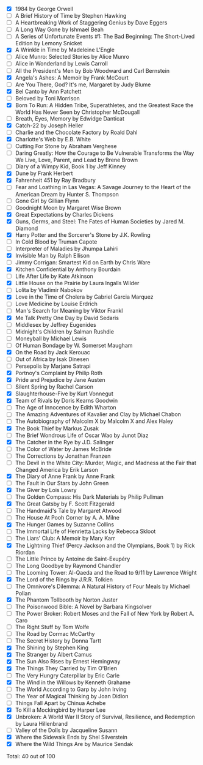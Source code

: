 - [x] 1984 by George Orwell
- [ ] A Brief History of Time by Stephen Hawking
- [ ] A Heartbreaking Work of Staggering Genius by Dave Eggers
- [ ] A Long Way Gone by Ishmael Beah
- [ ] A Series of Unfortunate Events #1: The Bad Beginning: The Short-Lived Edition by
Lemony Snicket
- [x] A Wrinkle in Time by Madeleine L'Engle
- [ ] Alice Munro: Selected Stories by Alice Munro
- [ ] Alice in Wonderland by Lewis Carroll
- [ ] All the President's Men by Bob Woodward and Carl Bernstein
- [x] Angela's Ashes: A Memoir by Frank McCourt
- [ ] Are You There, God? It's me, Margaret by Judy Blume
- [x] Bel Canto by Ann Patchett
- [ ] Beloved by Toni Morrison
- [x] Born To Run: A Hidden Tribe, Superathletes, and the Greatest Race the World Has
Never Seen by Christopher McDougall
- [ ] Breath, Eyes, Memory by Edwidge Danticat
- [x] Catch-22 by Joseph Heller
- [ ] Charlie and the Chocolate Factory by Roald Dahl
- [x] Charlotte's Web by E.B. White
- [ ] Cutting For Stone by Abraham Verghese
- [ ] Daring Greatly: How the Courage to Be Vulnerable Transforms the Way We Live,
Love, Parent, and Lead by Brene Brown
- [ ] Diary of a Wimpy Kid, Book 1 by Jeff Kinney
- [x] Dune by Frank Herbert
- [x] Fahrenheit 451 by Ray Bradbury
- [ ] Fear and Loathing in Las Vegas: A Savage Journey to the Heart of the American
Dream by Hunter S. Thompson
- [ ] Gone Girl by Gillian Flynn
- [ ] Goodnight Moon by Margaret Wise Brown
- [x] Great Expectations by Charles Dickens
- [x] Guns, Germs, and Steel: The Fates of Human Societies by Jared M. Diamond
- [x] Harry Potter and the Sorcerer's Stone by J.K. Rowling
- [ ] In Cold Blood by Truman Capote
- [ ] Interpreter of Maladies by Jhumpa Lahiri
- [x] Invisible Man by Ralph Ellison
- [ ] Jimmy Corrigan: Smartest Kid on Earth by Chris Ware
- [x] Kitchen Confidential by Anthony Bourdain
- [ ] Life After Life by Kate Atkinson
- [x] Little House on the Prairie by Laura Ingalls Wilder
- [ ] Lolita by Vladimir Nabokov
- [x] Love in the Time of Cholera by Gabriel Garcia Marquez
- [ ] Love Medicine by Louise Erdrich
- [ ] Man's Search for Meaning by Viktor Frankl
- [x] Me Talk Pretty One Day by David Sedaris
- [ ] Middlesex by Jeffrey Eugenides
- [ ] Midnight's Children by Salman Rushdie
- [ ] Moneyball by Michael Lewis
- [ ] Of Human Bondage by W. Somerset Maugham
- [x] On the Road by Jack Kerouac
- [ ] Out of Africa by Isak Dinesen
- [ ] Persepolis by Marjane Satrapi
- [x] Portnoy's Complaint by Philip Roth
- [x] Pride and Prejudice by Jane Austen
- [ ] Silent Spring by Rachel Carson
- [x] Slaughterhouse-Five by Kurt Vonnegut
- [x] Team of Rivals by Doris Kearns Goodwin
- [ ] The Age of Innocence by Edith Wharton
- [ ] The Amazing Adventures of Kavalier and Clay by Michael Chabon
- [ ] The Autobiography of Malcolm X by Malcolm X and Alex Haley
- [x] The Book Thief by Markus Zusak
- [ ] The Brief Wondrous Life of Oscar Wao by Junot Diaz
- [x] The Catcher in the Rye by J.D. Salinger
- [ ] The Color of Water by James McBride
- [ ] The Corrections by Jonathan Franzen
- [ ] The Devil in the White City: Murder, Magic, and Madness at the Fair that Changed
America by Erik Larson
- [x] The Diary of Anne Frank by Anne Frank
- [ ] The Fault in Our Stars by John Green
- [x] The Giver by Lois Lowry
- [ ] The Golden Compass: His Dark Materials by Philip Pullman
- [x] The Great Gatsby by F. Scott Fitzgerald
- [ ] The Handmaid's Tale by Margaret Atwood
- [ ] The House At Pooh Corner by A. A. Milne
- [x] The Hunger Games by Suzanne Collins
- [ ] The Immortal Life of Henrietta Lacks by Rebecca Skloot
- [ ] The Liars' Club: A Memoir by Mary Karr
- [x] The Lightning Thief (Percy Jackson and the Olympians, Book 1) by Rick Riordan
- [ ] The Little Prince by Antoine de Saint-Exupéry
- [ ] The Long Goodbye by Raymond Chandler
- [ ] The Looming Tower: Al-Qaeda and the Road to 9/11 by Lawrence Wright
- [x] The Lord of the Rings by J.R.R. Tolkien
- [ ] The Omnivore's Dilemma: A Natural History of Four Meals by Michael Pollan
- [x] The Phantom Tollbooth by Norton Juster
- [ ] The Poisonwood Bible: A Novel by Barbara Kingsolver
- [ ] The Power Broker: Robert Moses and the Fall of New York by Robert A. Caro
- [ ] The Right Stuff by Tom Wolfe
- [ ] The Road by Cormac McCarthy
- [ ] The Secret History by Donna Tartt
- [x] The Shining by Stephen King
- [x] The Stranger by Albert Camus
- [x] The Sun Also Rises by Ernest Hemingway
- [x] The Things They Carried by Tim O'Brien
- [ ] The Very Hungry Caterpillar by Eric Carle
- [x] The Wind in the Willows by Kenneth Grahame
- [ ] The World According to Garp by John Irving
- [ ] The Year of Magical Thinking by Joan Didion
- [ ] Things Fall Apart by Chinua Achebe
- [x] To Kill a Mockingbird by Harper Lee
- [x] Unbroken: A World War II Story of Survival, Resilience, and Redemption by Laura Hillenbrand
- [ ] Valley of the Dolls by Jacqueline Susann
- [x] Where the Sidewalk Ends by Shel Silverstein
- [x] Where the Wild Things Are by Maurice Sendak

Total: 40 out of 100
